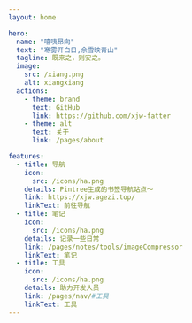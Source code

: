 ```yaml
---
layout: home

hero:
  name: "嘻咦昂向"
  text: "寒雾开白日,余雪映青山"
  tagline: 既来之，则安之。
  image:
    src: /xiang.png
    alt: xiangxiang
  actions:
    - theme: brand
      text: GitHub
      link: https://github.com/xjw-fatter
    - theme: alt
      text: 关于
      link: /pages/about

features:
  - title: 导航
    icon:
      src: /icons/ha.png
    details: Pintree生成的书签导航站点～
    link: https://xjw.agezi.top/
    linkText: 前往导航
  - title: 笔记
    icon:
      src: /icons/ha.png
    details: 记录一些日常
    link: /pages/notes/tools/imageCompressor
    linkText: 笔记
  - title: 工具
    icon:
      src: /icons/ha.png
    details: 助力开发人员
    link: /pages/nav/#工具
    linkText: 工具
---
```


<Confetti />

<VisitorPanel />
